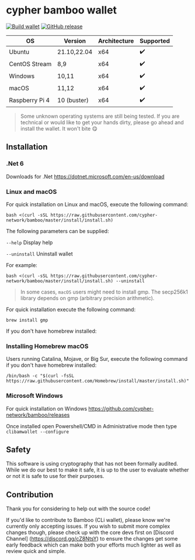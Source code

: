 # cypher bamboo wallet

[![Build wallet](https://github.com/cypher-network/bamboo/workflows/build%20wallet/badge.svg)](https://github.com/cypher-network/bamboo/commits/master/)
[![GitHub release](https://img.shields.io/github/release/cypher-network/bamboo.svg)](https://GitHub.com/cypher-network/bamboo/releases/)


| OS             | Version      | Architecture | Supported           |
|----------------|--------------|--------------|---------------------|
| Ubuntu         | 21.10,22.04  | x64          | :heavy_check_mark:  |
| CentOS Stream  | 8,9          | x64          | :heavy_check_mark:  |
| Windows        | 10,11        | x64          | :heavy_check_mark:  |
| macOS          | 11,12        | x64          | :heavy_check_mark:  |
| Raspberry Pi 4 | 10 (buster)  | x64          | :heavy_check_mark:  |

> Some unknown operating systems are still being tested. 
> If you are technical or would like to get your hands dirty, please go ahead and install the wallet. It won't bite :yum:


## Installation
### .Net 6

Downloads for .Net
https://dotnet.microsoft.com/en-us/download

### Linux and macOS

For quick installation on Linux and macOS, execute the following command:

```shell
bash <(curl -sSL https://raw.githubusercontent.com/cypher-network/bamboo/master/install/install.sh)
```

The following parameters can be supplied:

`--help`
Display help
  
`--uninstall`
Uninstall wallet

  
For example:

```shell
bash <(curl -sSL https://raw.githubusercontent.com/cypher-network/bamboo/master/install/install.sh) --uninstall
```

> In some cases, `macOS` users might need to install gmp. The secp256k1 library depends on gmp (arbitrary precision arithmetic).

For quick installation execute the following command:

`brew install gmp`

If you don't have homebrew installed:

### Installing Homebrew macOS

Users running Catalina, Mojave, or Big Sur, execute the following command if you don't have homebrew installed:

```shell
/bin/bash -c "$(curl -fsSL https://raw.githubusercontent.com/Homebrew/install/master/install.sh)"
````

### Microsoft Windows

For quick installation on Windows
https://github.com/cypher-network/bamboo/releases

Once installed open Powershell/CMD in Administrative mode then type `clibamwallet --configure`

## Safety

This software is using cryptography that has not been formally audited.
While we do our best to make it safe, it is up to the user to evaluate whether or not it is safe to use for their purposes.

## Contribution

Thank you for considering to help out with the source code!

If you'd like to contribute to Bamboo (CLi wallet), please know we're currently only accepting issues. If you wish to submit more
complex changes though, please check up with the core devs first on [Discord Channel] (https://discord.gg/cZ8NtsY) 
to ensure the changes get some early feedback which can make both your efforts much lighter as well as review quick and simple.

